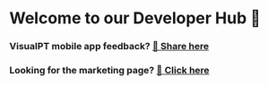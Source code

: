 # Welcome to our Developer Hub 👋

###  VisualPT mobile app feedback?  [📲 Share here](https://github.com/VisualPT/visualPT_site/issues/new/choose) 

###  Looking for the marketing page?  [📣 Click here](http://visualpt.ai) 
